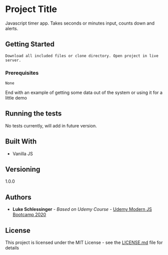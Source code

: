 # Project Title

Javascript timer app. Takes seconds or minutes input, counts down and alerts.

## Getting Started
```
Download all included files or clone directory. Open project in live server.
```
### Prerequisites
```
None
```

End with an example of getting some data out of the system or using it for a little demo

## Running the tests

No tests currently, will add in future version.

## Built With

* Vanilla JS


## Versioning

1.0.0

## Authors

* **Luke Schlessinger** - *Based on Udemy Course* - [Udemy Modern JS Bootcamp 2020](https://www.udemy.com/course/javascript-beginners-complete-tutorial/learn/lecture/17007316#overview)



## License

This project is licensed under the MIT License - see the [LICENSE.md](LICENSE.md) file for details


